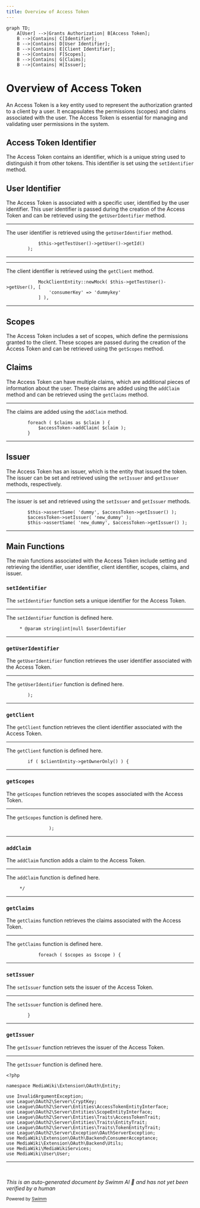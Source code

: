 ```yaml
---
title: Overview of Access Token
---
```

```mermaid
graph TD;
    A[User] -->|Grants Authorization| B[Access Token];
    B -->|Contains| C[Identifier];
    B -->|Contains| D[User Identifier];
    B -->|Contains| E[Client Identifier];
    B -->|Contains| F[Scopes];
    B -->|Contains| G[Claims];
    B -->|Contains| H[Issuer];
```

# Overview of Access Token

An Access Token is a key entity used to represent the authorization granted to a client by a user. It encapsulates the permissions (scopes) and claims associated with the user. The Access Token is essential for managing and validating user permissions in the system.

## Access Token Identifier

The Access Token contains an identifier, which is a unique string used to distinguish it from other tokens. This identifier is set using the <SwmToken path="tests/phpunit/Entity/AccessTokenEntityTest.php" pos="41:4:4" line-data="		$accessToken-&gt;setIdentifier( $identifier );">`setIdentifier`</SwmToken> method.

## User Identifier

The Access Token is associated with a specific user, identified by the user identifier. This user identifier is passed during the creation of the Access Token and can be retrieved using the <SwmToken path="tests/phpunit/Entity/AccessTokenEntityTest.php" pos="52:4:4" line-data="			$accessToken-&gt;getUserIdentifier(),">`getUserIdentifier`</SwmToken> method.

<SwmSnippet path="/tests/phpunit/Entity/AccessTokenEntityTest.php" line="38">

---

The user identifier is retrieved using the <SwmToken path="tests/phpunit/Entity/AccessTokenEntityTest.php" pos="52:4:4" line-data="			$accessToken-&gt;getUserIdentifier(),">`getUserIdentifier`</SwmToken> method.

```hack
			$this->getTestUser()->getUser()->getId()
		);
```

---

</SwmSnippet>

<SwmSnippet path="/tests/phpunit/Entity/AccessTokenEntityTest.php" line="30">

---

The client identifier is retrieved using the <SwmToken path="tests/phpunit/Entity/AccessTokenEntityTest.php" pos="56:9:9" line-data="			&#39;dummykey&#39;, $accessToken-&gt;getClient()-&gt;getIdentifier(),">`getClient`</SwmToken> method.

```hack
			MockClientEntity::newMock( $this->getTestUser()->getUser(), [
				'consumerKey' => 'dummykey'
			] ),
```

---

</SwmSnippet>

## Scopes

The Access Token includes a set of scopes, which define the permissions granted to the client. These scopes are passed during the creation of the Access Token and can be retrieved using the <SwmToken path="tests/phpunit/Entity/AccessTokenEntityTest.php" pos="61:7:7" line-data="		}, $accessToken-&gt;getScopes() );">`getScopes`</SwmToken> method.

## Claims

The Access Token can have multiple claims, which are additional pieces of information about the user. These claims are added using the <SwmToken path="tests/phpunit/Entity/AccessTokenEntityTest.php" pos="43:4:4" line-data="			$accessToken-&gt;addClaim( $claim );">`addClaim`</SwmToken> method and can be retrieved using the <SwmToken path="tests/phpunit/Entity/AccessTokenEntityTest.php" pos="67:9:9" line-data="		$tokenClaims = $accessToken-&gt;getClaims();">`getClaims`</SwmToken> method.

<SwmSnippet path="/tests/phpunit/Entity/AccessTokenEntityTest.php" line="42">

---

The claims are added using the <SwmToken path="tests/phpunit/Entity/AccessTokenEntityTest.php" pos="43:4:4" line-data="			$accessToken-&gt;addClaim( $claim );">`addClaim`</SwmToken> method.

```hack
		foreach ( $claims as $claim ) {
			$accessToken->addClaim( $claim );
		}
```

---

</SwmSnippet>

## Issuer

The Access Token has an issuer, which is the entity that issued the token. The issuer can be set and retrieved using the <SwmToken path="tests/phpunit/Entity/AccessTokenEntityTest.php" pos="75:4:4" line-data="		$accessToken-&gt;setIssuer( &#39;new_dummy&#39; );">`setIssuer`</SwmToken> and <SwmToken path="tests/phpunit/Entity/AccessTokenEntityTest.php" pos="74:15:15" line-data="		$this-&gt;assertSame( &#39;dummy&#39;, $accessToken-&gt;getIssuer() );">`getIssuer`</SwmToken> methods, respectively.

<SwmSnippet path="/tests/phpunit/Entity/AccessTokenEntityTest.php" line="74">

---

The issuer is set and retrieved using the <SwmToken path="tests/phpunit/Entity/AccessTokenEntityTest.php" pos="75:4:4" line-data="		$accessToken-&gt;setIssuer( &#39;new_dummy&#39; );">`setIssuer`</SwmToken> and <SwmToken path="tests/phpunit/Entity/AccessTokenEntityTest.php" pos="74:15:15" line-data="		$this-&gt;assertSame( &#39;dummy&#39;, $accessToken-&gt;getIssuer() );">`getIssuer`</SwmToken> methods.

```hack
		$this->assertSame( 'dummy', $accessToken->getIssuer() );
		$accessToken->setIssuer( 'new_dummy' );
		$this->assertSame( 'new_dummy', $accessToken->getIssuer() );
```

---

</SwmSnippet>

## Main Functions

The main functions associated with the Access Token include setting and retrieving the identifier, user identifier, client identifier, scopes, claims, and issuer.

### <SwmToken path="tests/phpunit/Entity/AccessTokenEntityTest.php" pos="41:4:4" line-data="		$accessToken-&gt;setIdentifier( $identifier );">`setIdentifier`</SwmToken>

The <SwmToken path="tests/phpunit/Entity/AccessTokenEntityTest.php" pos="41:4:4" line-data="		$accessToken-&gt;setIdentifier( $identifier );">`setIdentifier`</SwmToken> function sets a unique identifier for the Access Token.

<SwmSnippet path="/src/Entity/AccessTokenEntity.php" line="41">

---

The <SwmToken path="tests/phpunit/Entity/AccessTokenEntityTest.php" pos="41:4:4" line-data="		$accessToken-&gt;setIdentifier( $identifier );">`setIdentifier`</SwmToken> function is defined here.

```hack
	 * @param string|int|null $userIdentifier
```

---

</SwmSnippet>

### <SwmToken path="tests/phpunit/Entity/AccessTokenEntityTest.php" pos="52:4:4" line-data="			$accessToken-&gt;getUserIdentifier(),">`getUserIdentifier`</SwmToken>

The <SwmToken path="tests/phpunit/Entity/AccessTokenEntityTest.php" pos="52:4:4" line-data="			$accessToken-&gt;getUserIdentifier(),">`getUserIdentifier`</SwmToken> function retrieves the user identifier associated with the Access Token.

<SwmSnippet path="/src/Entity/AccessTokenEntity.php" line="52">

---

The <SwmToken path="tests/phpunit/Entity/AccessTokenEntityTest.php" pos="52:4:4" line-data="			$accessToken-&gt;getUserIdentifier(),">`getUserIdentifier`</SwmToken> function is defined here.

```hack
		);
```

---

</SwmSnippet>

### <SwmToken path="tests/phpunit/Entity/AccessTokenEntityTest.php" pos="56:9:9" line-data="			&#39;dummykey&#39;, $accessToken-&gt;getClient()-&gt;getIdentifier(),">`getClient`</SwmToken>

The <SwmToken path="tests/phpunit/Entity/AccessTokenEntityTest.php" pos="56:9:9" line-data="			&#39;dummykey&#39;, $accessToken-&gt;getClient()-&gt;getIdentifier(),">`getClient`</SwmToken> function retrieves the client identifier associated with the Access Token.

<SwmSnippet path="/src/Entity/AccessTokenEntity.php" line="56">

---

The <SwmToken path="tests/phpunit/Entity/AccessTokenEntityTest.php" pos="56:9:9" line-data="			&#39;dummykey&#39;, $accessToken-&gt;getClient()-&gt;getIdentifier(),">`getClient`</SwmToken> function is defined here.

```hack
		if ( $clientEntity->getOwnerOnly() ) {
```

---

</SwmSnippet>

### <SwmToken path="tests/phpunit/Entity/AccessTokenEntityTest.php" pos="61:7:7" line-data="		}, $accessToken-&gt;getScopes() );">`getScopes`</SwmToken>

The <SwmToken path="tests/phpunit/Entity/AccessTokenEntityTest.php" pos="61:7:7" line-data="		}, $accessToken-&gt;getScopes() );">`getScopes`</SwmToken> function retrieves the scopes associated with the Access Token.

<SwmSnippet path="/src/Entity/AccessTokenEntity.php" line="61">

---

The <SwmToken path="tests/phpunit/Entity/AccessTokenEntityTest.php" pos="61:7:7" line-data="		}, $accessToken-&gt;getScopes() );">`getScopes`</SwmToken> function is defined here.

```hack
				);
```

---

</SwmSnippet>

### <SwmToken path="tests/phpunit/Entity/AccessTokenEntityTest.php" pos="43:4:4" line-data="			$accessToken-&gt;addClaim( $claim );">`addClaim`</SwmToken>

The <SwmToken path="tests/phpunit/Entity/AccessTokenEntityTest.php" pos="43:4:4" line-data="			$accessToken-&gt;addClaim( $claim );">`addClaim`</SwmToken> function adds a claim to the Access Token.

<SwmSnippet path="/src/Entity/AccessTokenEntity.php" line="43">

---

The <SwmToken path="tests/phpunit/Entity/AccessTokenEntityTest.php" pos="43:4:4" line-data="			$accessToken-&gt;addClaim( $claim );">`addClaim`</SwmToken> function is defined here.

```hack
	 */
```

---

</SwmSnippet>

### <SwmToken path="tests/phpunit/Entity/AccessTokenEntityTest.php" pos="67:9:9" line-data="		$tokenClaims = $accessToken-&gt;getClaims();">`getClaims`</SwmToken>

The <SwmToken path="tests/phpunit/Entity/AccessTokenEntityTest.php" pos="67:9:9" line-data="		$tokenClaims = $accessToken-&gt;getClaims();">`getClaims`</SwmToken> function retrieves the claims associated with the Access Token.

<SwmSnippet path="/src/Entity/AccessTokenEntity.php" line="68">

---

The <SwmToken path="tests/phpunit/Entity/AccessTokenEntityTest.php" pos="67:9:9" line-data="		$tokenClaims = $accessToken-&gt;getClaims();">`getClaims`</SwmToken> function is defined here.

```hack
			foreach ( $scopes as $scope ) {
```

---

</SwmSnippet>

### <SwmToken path="tests/phpunit/Entity/AccessTokenEntityTest.php" pos="75:4:4" line-data="		$accessToken-&gt;setIssuer( &#39;new_dummy&#39; );">`setIssuer`</SwmToken>

The <SwmToken path="tests/phpunit/Entity/AccessTokenEntityTest.php" pos="75:4:4" line-data="		$accessToken-&gt;setIssuer( &#39;new_dummy&#39; );">`setIssuer`</SwmToken> function sets the issuer of the Access Token.

<SwmSnippet path="/src/Entity/AccessTokenEntity.php" line="75">

---

The <SwmToken path="tests/phpunit/Entity/AccessTokenEntityTest.php" pos="75:4:4" line-data="		$accessToken-&gt;setIssuer( &#39;new_dummy&#39; );">`setIssuer`</SwmToken> function is defined here.

```hack
		}
```

---

</SwmSnippet>

### <SwmToken path="tests/phpunit/Entity/AccessTokenEntityTest.php" pos="74:15:15" line-data="		$this-&gt;assertSame( &#39;dummy&#39;, $accessToken-&gt;getIssuer() );">`getIssuer`</SwmToken>

The <SwmToken path="tests/phpunit/Entity/AccessTokenEntityTest.php" pos="74:15:15" line-data="		$this-&gt;assertSame( &#39;dummy&#39;, $accessToken-&gt;getIssuer() );">`getIssuer`</SwmToken> function retrieves the issuer of the Access Token.

<SwmSnippet path="/src/Entity/AccessTokenEntity.php" line="1">

---

The <SwmToken path="tests/phpunit/Entity/AccessTokenEntityTest.php" pos="74:15:15" line-data="		$this-&gt;assertSame( &#39;dummy&#39;, $accessToken-&gt;getIssuer() );">`getIssuer`</SwmToken> function is defined here.

```hack
<?php

namespace MediaWiki\Extension\OAuth\Entity;

use InvalidArgumentException;
use League\OAuth2\Server\CryptKey;
use League\OAuth2\Server\Entities\AccessTokenEntityInterface;
use League\OAuth2\Server\Entities\ScopeEntityInterface;
use League\OAuth2\Server\Entities\Traits\AccessTokenTrait;
use League\OAuth2\Server\Entities\Traits\EntityTrait;
use League\OAuth2\Server\Entities\Traits\TokenEntityTrait;
use League\OAuth2\Server\Exception\OAuthServerException;
use MediaWiki\Extension\OAuth\Backend\ConsumerAcceptance;
use MediaWiki\Extension\OAuth\Backend\Utils;
use MediaWiki\MediaWikiServices;
use MediaWiki\User\User;
```

---

</SwmSnippet>

&nbsp;

*This is an auto-generated document by Swimm AI 🌊 and has not yet been verified by a human*

<SwmMeta version="3.0.0" repo-id="Z2l0aHViJTNBJTNBbWVkaWF3aWtpLWV4dGVuc2lvbnMtT0F1dGglM0ElM0FTd2ltbS1EZW1v" repo-name="mediawiki-extensions-OAuth"><sup>Powered by [Swimm](/)</sup></SwmMeta>
